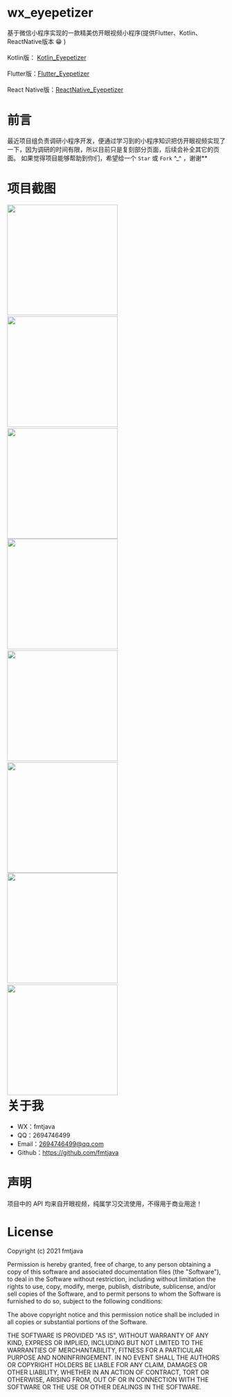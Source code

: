 # wx_eyepetizer
基于微信小程序实现的一款精美仿开眼视频小程序(提供Flutter、Kotlin、ReactNative版本 😁 )<br /><br />
Kotlin版： [Kotlin_Eyepetizer](https://github.com/fmtjava/Kotlin_Eyepetizer)<br /><br />
Flutter版：[Flutter_Eyepetizer](https://github.com/fmtjava/Flutter_Eyepetizer)<br /><br />
React Native版：[ReactNative_Eyepetizer](https://github.com/fmtjava/ReactNative_Eyepetizer)

# 前言
 最近项目组负责调研小程序开发，便通过学习到的小程序知识把仿开眼视频实现了一下，因为调研的时间有限，所以目前只是复刻部分页面，后续会补全其它的页面。
 如果觉得项目能够帮助到你们，希望给一个 `Star` 或 `Fork` ^_^ ，谢谢**
 
 # 项目截图
 
 <div style="float:right">
  <img src="http://m.qpic.cn/psc?/V526iEgm3HgG9w0K6aQL2X9HJE4OnV96/45NBuzDIW489QBoVep5mcQUqJZ4KbPa4QaiwmVmQ.zO0pojAnAYEXsNlgyxlU.cdanm2*D1hqSba7GX.BCJCFX7XdWZOHW0xtFBQcd8kaXQ!/b&bo=OAQhCQAAAAABFyQ!&rf=viewer_4" width="255"/>&nbsp;&nbsp;&nbsp;
  <img src="http://m.qpic.cn/psc?/V526iEgm3HgG9w0K6aQL2X9HJE4OnV96/45NBuzDIW489QBoVep5mcbYpu*7P3IG2l4cWH6GfBvnA8kWW7cm2VFiIWu7IgGe84b7sAcdRyuQy8jSSFR*EHe8l.Zlihs03SGR.S8xx4x8!/b&bo=OAQhCQAAAAABFyQ!&rf=viewer_4" width="255"/>&nbsp;&nbsp;&nbsp;
  <img src="http://m.qpic.cn/psc?/V526iEgm3HgG9w0K6aQL2X9HJE4OnV96/45NBuzDIW489QBoVep5mcd3ZqFnZbmsPKubIsrq0.Dg.1pzgvw7j9H*ZlBA8Pv2HpIu7S44bVSSklPhSuqe52O3LmRm*F12fhcOuksWCFps!/b&bo=OAQhCQAAAAABJxQ!&rf=viewer_4" width="255"/>
</div>

<br/>

<div style="float:right">
  <img src="http://m.qpic.cn/psc?/V526iEgm3HgG9w0K6aQL2X9HJE4OnV96/45NBuzDIW489QBoVep5mcd3ZqFnZbmsPKubIsrq0.Di7fNP0pXy0CklaP31n9Za8y23waFB5mzmT6pFvvVZa5zG3sqIlI*LMrPwnLNHj9SM!/b&bo=OAQhCQAAAAABJxQ!&rf=viewer_4" width="255"/>&nbsp;&nbsp;&nbsp;
  <img src="http://m.qpic.cn/psc?/V526iEgm3HgG9w0K6aQL2X9HJE4OnV96/45NBuzDIW489QBoVep5mcQUqJZ4KbPa4QaiwmVmQ.zMQ9kxasKmkpgXRaURBcTmQjUrzm4xjQKwQJpNY*HR7g1ZLOJRNGIJN6WA3zf.xbjE!/b&bo=OAQhCQAAAAABJxQ!&rf=viewer_4" width="255"/>&nbsp;&nbsp;&nbsp;
  <img src="http://m.qpic.cn/psc?/V526iEgm3HgG9w0K6aQL2X9HJE4OnV96/45NBuzDIW489QBoVep5mcQUqJZ4KbPa4QaiwmVmQ.zM1WLfvvOc6R4Iy3Osa56CQM8r7RgnNx*ORc6uZuyyX1O1Ld.eo5yoot4MLnaBIVF8!/b&bo=OAQhCQAAAAABFyQ!&rf=viewer_4" width="255"/>
</div>

<br/>

<div style="float:right">
  <img src="http://m.qpic.cn/psc?/V526iEgm3HgG9w0K6aQL2X9HJE4OnV96/45NBuzDIW489QBoVep5mcbYpu*7P3IG2l4cWH6GfBvkgfmVbdnWFTmkVB7Dr36K*2uhp7wyRdbPOc2mNza2HTxgwbTz0WRD*v0tBOWiqzOM!/b&bo=OAQhCQAAAAABFyQ!&rf=viewer_4" width="255"/>&nbsp;&nbsp;&nbsp;
  <img src="http://m.qpic.cn/psc?/V526iEgm3HgG9w0K6aQL2X9HJE4OnV96/45NBuzDIW489QBoVep5mcQUqJZ4KbPa4QaiwmVmQ.zOSFXE9pFYW*mdaUhde*nFUpKZ8*1J59dF24YWJic5aWPmrgegauxjJ9m2rKVoZFB0!/b&bo=OAQhCQAAAAABFyQ!&rf=viewer_4" width="255"/>&nbsp;&nbsp;&nbsp;
</div>

<br/>
 
 # 关于我
  - WX：fmtjava
  - QQ：2694746499
  - Email：2694746499@qq.com
  - Github：https://github.com/fmtjava
  
 # 声明
  项目中的 API 均来自开眼视频，纯属学习交流使用，不得用于商业用途！
  
  # License 
 

Copyright (c) 2021 fmtjava

Permission is hereby granted, free of charge, to any person obtaining a copy
of this software and associated documentation files (the "Software"), to deal
in the Software without restriction, including without limitation the rights
to use, copy, modify, merge, publish, distribute, sublicense, and/or sell
copies of the Software, and to permit persons to whom the Software is
furnished to do so, subject to the following conditions:

The above copyright notice and this permission notice shall be included in all
copies or substantial portions of the Software.

THE SOFTWARE IS PROVIDED "AS IS", WITHOUT WARRANTY OF ANY KIND, EXPRESS OR
IMPLIED, INCLUDING BUT NOT LIMITED TO THE WARRANTIES OF MERCHANTABILITY,
FITNESS FOR A PARTICULAR PURPOSE AND NONINFRINGEMENT. IN NO EVENT SHALL THE
AUTHORS OR COPYRIGHT HOLDERS BE LIABLE FOR ANY CLAIM, DAMAGES OR OTHER
LIABILITY, WHETHER IN AN ACTION OF CONTRACT, TORT OR OTHERWISE, ARISING FROM,
OUT OF OR IN CONNECTION WITH THE SOFTWARE OR THE USE OR OTHER DEALINGS IN THE
SOFTWARE.
  
